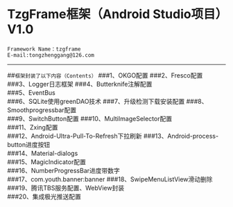 # TzgFrame框架（Android Studio项目）V1.0
```
Framework Name：tzgframe
E-mail:tongzhenggang@126.com
```

---
##```框架封装了以下内容（Contents）```
###1、OKGO配置	
###2、Fresco配置	
###3、Logger日志框架	
###4、Butterknife注解配置	
###5、EventBus	
###6、SQLite使用greenDAO技术	
###7、升级检测下载安装配置	
###8、Smoothprogressbar配置	
###9、SwitchButton配置	
###10、MultiImageSelector配置	
###11、Zxing配置	
###12、Android-Ultra-Pull-To-Refresh下拉刷新	
###13、Android-process-button进度按钮	
###14、Material-dialogs	
###15、MagicIndicator配置	
###16、NumberProgressBar进度带数字	
###17、com.youth.banner:banner
###18、SwipeMenuListView滑动删除		
###19、腾讯TBS服务配置、WebView封装	
###20、集成极光推送配置
```

